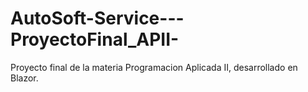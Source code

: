 # AutoSoft-Service---ProyectoFinal_APII-
Proyecto final de la materia Programacion Aplicada II, desarrollado en Blazor.
